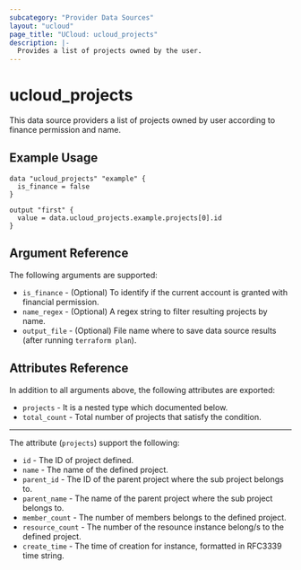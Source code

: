 ```yaml
---
subcategory: "Provider Data Sources"
layout: "ucloud"
page_title: "UCloud: ucloud_projects"
description: |-
  Provides a list of projects owned by the user.
---
```


# ucloud_projects

This data source providers a list of projects owned by user according to finance permission and name.

## Example Usage

```hcl
data "ucloud_projects" "example" {
  is_finance = false
}

output "first" {
  value = data.ucloud_projects.example.projects[0].id
}
```

## Argument Reference

The following arguments are supported:

* `is_finance` - (Optional) To identify if the current account is granted with financial permission.
* `name_regex` - (Optional) A regex string to filter resulting projects by name.
* `output_file` - (Optional) File name where to save data source results (after running `terraform plan`).

## Attributes Reference

In addition to all arguments above, the following attributes are exported:

* `projects` - It is a nested type which documented below.
* `total_count` - Total number of projects that satisfy the condition.

- - -

The attribute (`projects`) support the following:

* `id` - The ID of project defined.
* `name` - The name of the defined project.
* `parent_id` - The ID of the parent project where the sub project belongs to.
* `parent_name` - The name of the parent project where the sub project belongs to.
* `member_count` - The number of members belongs to the defined project.
* `resource_count` - The number of the resounce instance belong/s to the defined project.
* `create_time` - The time of creation for instance, formatted in RFC3339 time string.